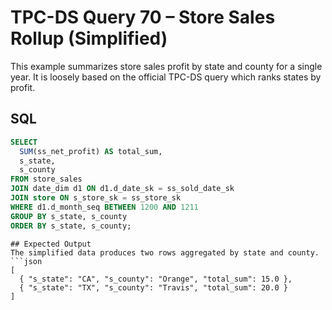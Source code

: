# TPC-DS Query 70 – Store Sales Rollup (Simplified)

This example summarizes store sales profit by state and county for a single year.
It is loosely based on the official TPC-DS query which ranks states by profit.

## SQL
```sql
SELECT
  SUM(ss_net_profit) AS total_sum,
  s_state,
  s_county
FROM store_sales
JOIN date_dim d1 ON d1.d_date_sk = ss_sold_date_sk
JOIN store ON s_store_sk = ss_store_sk
WHERE d1.d_month_seq BETWEEN 1200 AND 1211
GROUP BY s_state, s_county
ORDER BY s_state, s_county;
```
```
## Expected Output
The simplified data produces two rows aggregated by state and county.
```json
[
  { "s_state": "CA", "s_county": "Orange", "total_sum": 15.0 },
  { "s_state": "TX", "s_county": "Travis", "total_sum": 20.0 }
]
```
